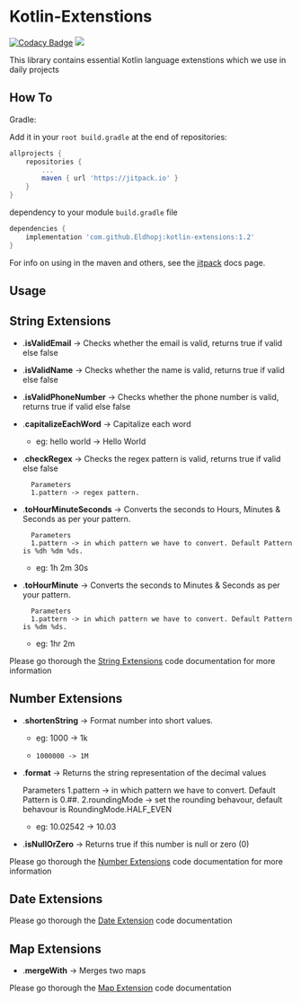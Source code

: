 Kotlin-Extenstions
=====

[![Codacy Badge](https://app.codacy.com/project/badge/Grade/29fc318009654c17a6cfafcc1ff37b04)](https://www.codacy.com/gh/Eldhopj/kotlin-extensions/dashboard?utm_source=github.com&amp;utm_medium=referral&amp;utm_content=Eldhopj/kotlin-extensions&amp;utm_campaign=Badge_Grade)
[![](https://jitpack.io/v/Eldhopj/kotlin-extensions.svg)](https://jitpack.io/#Eldhopj/kotlin-extensions)

This library contains essential Kotlin language extenstions which we use in daily projects

How To
--------
 Gradle:

Add it in your `root build.gradle` at the end of repositories:
```gradle
allprojects {
    repositories {
	    ...
	    maven { url 'https://jitpack.io' }
    }
}
```
dependency to your module `build.gradle` file
```gradle
dependencies {
    implementation 'com.github.Eldhopj:kotlin-extensions:1.2'
}
```

For info on using in the maven and others, see the [jitpack][1] docs page.

Usage
-------------------

## **String Extensions**

- .**isValidEmail** -> Checks whether the email is valid, returns true if valid else false
- .**isValidName** -> Checks whether the name is valid, returns true if valid else false
- .**isValidPhoneNumber** -> Checks whether the phone number is valid, returns true if valid else false
- .**capitalizeEachWord** -> Capitalize each word
 	* eg: hello world -> Hello World

- .**checkRegex** ->  Checks the regex pattern is valid, returns true if valid else false

		Parameters
		1.pattern -> regex pattern.
- .**toHourMinuteSeconds** ->  Converts the seconds to Hours, Minutes & Seconds as per your pattern.

		Parameters
		1.pattern -> in which pattern we have to convert. Default Pattern is %dh %dm %ds.
 	* eg: 1h 2m 30s
- .**toHourMinute** ->  Converts the seconds to Minutes & Seconds as per your pattern.

		Parameters
		1.pattern -> in which pattern we have to convert. Default Pattern is %dm %ds.
 	* eg: 1hr 2m

Please go thorough the [String Extensions][3] code documentation for more information

## **Number Extensions**

- .**shortenString** ->   Format number into short values.
	* eg: 1000 -> 1k
	*     1000000 -> 1M
- .**format** ->  Returns the string representation of the decimal values

  	Parameters
  	1.pattern -> in which pattern we have to convert. Default Pattern is 0.##.
  	2.roundingMode -> set the rounding behavour, default behavour is RoundingMode.HALF_EVEN
	* eg: 10.02542 -> 10.03
- .**isNullOrZero** -> Returns true if this number is null or zero (0)

Please go thorough the [Number Extensions][4] code documentation for more information

## **Date Extensions**

Please go thorough the [Date Extension][2] code documentation

## **Map Extensions**

- .**mergeWith** -> Merges two maps

Please go thorough the [Map Extension][5] code documentation


[1]: https://jitpack.io/#Eldhopj/kotlin-extensions/Tag

[2]: https://github.com/Eldhopj/kotlin-extensions/blob/master/Kotlin_extensions/src/main/java/com/eldhopj/kotlin_extensions/DateExtension.kt "Date Extension"

[3]: https://github.com/Eldhopj/kotlin-extensions/blob/master/Kotlin_extensions/src/main/java/com/eldhopj/kotlin_extensions/StringExtensions.kt "String Extenstions"

[4]: https://github.com/Eldhopj/kotlin-extensions/blob/master/Kotlin_extensions/src/main/java/com/eldhopj/kotlin_extensions/NumberExtension.kt "Number Extenstions"

[5]: https://github.com/Eldhopj/kotlin-extensions/blob/master/Kotlin_extensions/src/main/java/com/eldhopj/kotlin_extensions/MapExtensions.kt "Number Extenstions"
